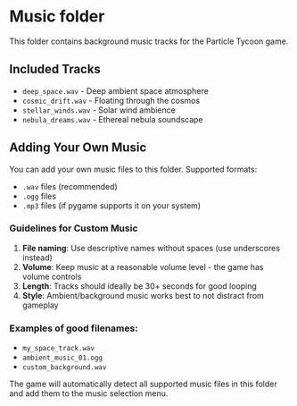 # Music folder

This folder contains background music tracks for the Particle Tycoon game.

## Included Tracks

- `deep_space.wav` - Deep ambient space atmosphere
- `cosmic_drift.wav` - Floating through the cosmos
- `stellar_winds.wav` - Solar wind ambience
- `nebula_dreams.wav` - Ethereal nebula soundscape

## Adding Your Own Music

You can add your own music files to this folder. Supported formats:
- `.wav` files (recommended)
- `.ogg` files
- `.mp3` files (if pygame supports it on your system)

### Guidelines for Custom Music

1. **File naming**: Use descriptive names without spaces (use underscores instead)
2. **Volume**: Keep music at a reasonable volume level - the game has volume controls
3. **Length**: Tracks should ideally be 30+ seconds for good looping
4. **Style**: Ambient/background music works best to not distract from gameplay

### Examples of good filenames:
- `my_space_track.wav`
- `ambient_music_01.ogg`
- `custom_background.wav`

The game will automatically detect all supported music files in this folder and add them to the music selection menu.
